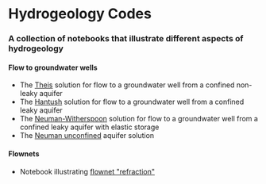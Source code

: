 # Hydrogeology Codes
### A collection of notebooks that illustrate different aspects of hydrogeology

#### Flow to groundwater wells
- The [Theis](https://github.com/bradlipovsky/hydrogeo-codes/blob/main/theis.ipynb) solution for flow to a groundwater well from a confined non-leaky aquifer
- The [Hantush](https://github.com/bradlipovsky/hydrogeo-codes/blob/main/hantush.ipynb) solution for flow to a groundwater well from a confined leaky aquifer 
- The [Neuman-Witherspoon](https://github.com/bradlipovsky/hydrogeo-codes/blob/main/neuman-witherspoon.ipynb) solution for flow to a groundwater well from a confined leaky aquifer with elastic storage
- The [Neuman unconfined](https://github.com/bradlipovsky/hydrogeo-codes/blob/main/neuman-unconfined.ipynb) aquifer solution

#### Flownets
- Notebook illustrating [flownet "refraction"](https://github.com/bradlipovsky/hydrogeo-codes/blob/main/flownet-refraction.ipynb)